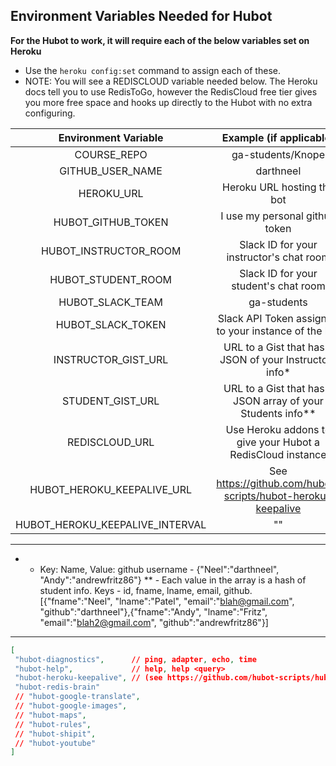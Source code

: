 ## Environment Variables Needed for Hubot

**For the Hubot to work, it will require each of the below variables set on Heroku**

- Use the `heroku config:set` command to assign each of these.
- NOTE: You will see a REDISCLOUD variable needed below. The Heroku docs tell you to use RedisToGo, however the RedisCloud free tier gives you more free space and hooks up directly to the Hubot with no extra configuring.

| Environment Variable            |  Example (if applicable)   |
|:-------------------------------:|:--------------------------:|
| COURSE_REPO                     | ga-students/Knope |
| GITHUB_USER_NAME                | darthneel |
| HEROKU_URL                      | Heroku URL hosting the bot |
| HUBOT_GITHUB_TOKEN              | I use my personal github token |
| HUBOT_INSTRUCTOR_ROOM           | Slack ID for your instructor's chat room |
| HUBOT_STUDENT_ROOM              | Slack ID for your student's chat room |
| HUBOT_SLACK_TEAM                | ga-students |
| HUBOT_SLACK_TOKEN               | Slack API Token assigned to your instance of the bot |
| INSTRUCTOR_GIST_URL             | URL to a Gist that has a JSON of your Instructors info* |
| STUDENT_GIST_URL                | URL to a Gist that has a JSON array of your Students info** |
| REDISCLOUD_URL                  | Use Heroku addons to give your Hubot a RedisCloud instance |
| HUBOT_HEROKU_KEEPALIVE_URL      | See https://github.com/hubot-scripts/hubot-heroku-keepalive |
| HUBOT_HEROKU_KEEPALIVE_INTERVAL | "" |

---

 *  - Key: Name, Value: github username - {"Neel":"darthneel", "Andy":"andrewfritz86"}
 ** - Each value in the array is a hash of student info. Keys - id, fname, lname, email, github. [{"fname":"Neel", "lname":"Patel", "email":"blah@gmail.com", "github":"darthneel"},{"fname":"Andy", "lname":"Fritz", "email":"blah2@gmail.com", "github":"andrewfritz86"}]

 ---

 ```json
 [
  "hubot-diagnostics",      // ping, adapter, echo, time
  "hubot-help",             // help, help <query>
  "hubot-heroku-keepalive", // (see https://github.com/hubot-scripts/hubot-heroku-keepalive)
  "hubot-redis-brain"
  // "hubot-google-translate",
  // "hubot-google-images",
  // "hubot-maps",
  // "hubot-rules",
  // "hubot-shipit",
  // "hubot-youtube"
]
```